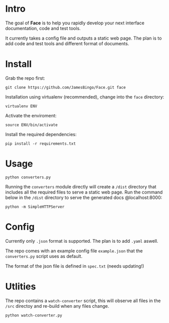 # Intro

The goal of **Face** is to help you rapidly develop your next interface documentation, code and test tools.

It currently takes a config file and outputs a static web page. The plan is to add code and test tools and different format of documents.

# Install

Grab the repo first:

```
git clone https://github.com/JamesBingo/Face.git face

```

Installation using virtualenv (recommended), change into the `face` directory:

```
virtualenv ENV
```

Activate the enviroment:

```
source ENV/bin/activate
```

Install the required dependencies:

```
pip install -r requirements.txt
```

# Usage


```
python converters.py
```

Running the `converters` module directly will create a `/dist` directory that includes all the required files to serve a static web page. Run the command below in the `/dist` directory to serve the generated docs @localhost:8000: 

```
python -m SimpleHTTPServer
```

# Config

Currently only `.json` format is supported. The plan is to add `.yaml` aswell. 

The repo comes with an example config file `example.json` that the `converters.py` script uses as default.

The format of the json file is defined in `spec.txt` (needs updating!)


# Utlities

The repo contains a `watch-converter` script, this will observe all files in the `/src` directoy and re-build when any files change. 

```
python watch-converter.py
```
